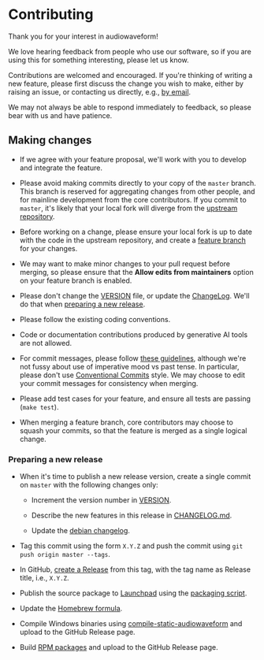 # Contributing

Thank you for your interest in audiowaveform!

We love hearing feedback from people who use our software, so if you are using this for something interesting, please let us know.

Contributions are welcomed and encouraged. If you're thinking of writing a new feature, please first discuss the change you wish to make, either by raising an issue, or contacting us directly, e.g., [by email](mailto:chris@chrisneedham.com).

We may not always be able to respond immediately to feedback, so please bear with us and have patience.

## Making changes

* If we agree with your feature proposal, we'll work with you to develop and integrate the feature.

* Please avoid making commits directly to your copy of the `master` branch. This branch is reserved for aggregating changes from other people, and for mainline development from the core contributors. If you commit to `master`, it's likely that your local fork will diverge from the [upstream repository](https://github.com/bbc/audiowaveform).

* Before working on a change, please ensure your local fork is up to date with the code in the upstream repository, and create a [feature branch](https://www.atlassian.com/git/tutorials/comparing-workflows/feature-branch-workflow) for your changes.

* We may want to make minor changes to your pull request before merging, so please ensure that the **Allow edits from maintainers** option on your feature branch is enabled.

* Please don't change the [VERSION](https://github.com/bbc/audiowaveform/blob/master/VERSION) file, or update the [ChangeLog](https://github.com/bbc/audiowaveform/blob/master/ChangeLog). We'll do that when [preparing a new release](#preparing-a-new-release).

* Please follow the existing coding conventions.

* Code or documentation contributions produced by generative AI tools are not allowed.

* For commit messages, please follow [these guidelines](https://chris.beams.io/posts/git-commit/), although we're not fussy about use of imperative mood vs past tense. In particular, please don't use [Conventional Commits](https://www.conventionalcommits.org/) style. We may choose to edit your commit messages for consistency when merging.

* Please add test cases for your feature, and ensure all tests are passing (`make test`).

* When merging a feature branch, core contributors may choose to squash your commits, so that the feature is merged as a single logical change.

### Preparing a new release

* When it's time to publish a new release version, create a single commit on `master` with the following changes only:

  * Increment the version number in [VERSION](https://github.com/bbc/audiowaveform/blob/master/VERSION).

  * Describe the new features in this release in [CHANGELOG.md](https://github.com/bbc/audiowaveform/blob/master/CHANGELOG.md).

  * Update the [debian changelog](https://github.com/bbc/audiowaveform/blob/master/debian/changelog).

* Tag this commit using the form `X.Y.Z` and push the commit using `git push origin master --tags`.

* In GitHub, [create a Release](https://github.com/bbc/audiowaveform/releases/new) from this tag, with the tag name as Release title, i.e., `X.Y.Z`.

* Publish the source package to [Launchpad](https://launchpad.net/) using the [packaging script](https://github.com/bbc/audiowaveform/tree/master/ubuntu).

* Update the [Homebrew formula](https://github.com/bbc/homebrew-audiowaveform).

* Compile Windows binaries using [compile-static-audiowaveform](https://github.com/chrisn/compile-static-audiowaveform) and upload to the GitHub Release page.

* Build [RPM packages](https://github.com/bbc/audiowaveform/tree/master/rpm) and upload to the GitHub Release page.
